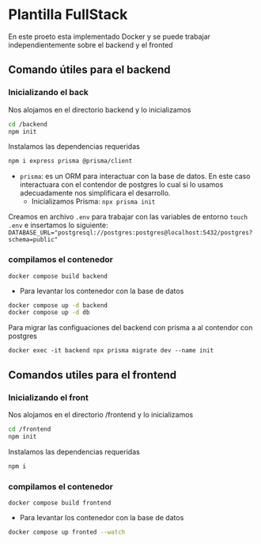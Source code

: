 # Plantilla FullStack

En este proeto esta implementado Docker y se puede trabajar independientemente sobre el backend y el fronted

## Comando útiles para el backend
### Inicializando el back
Nos alojamos en el directorio backend y lo inicializamos
```sh
cd /backend
npm init
```
Instalamos las dependencias requeridas
```sh
npm i express prisma @prisma/client
```
 

* `prisma`: es un ORM para interactuar con la base de datos. En este caso interactuara con el contendor de postgres lo cual si lo usamos adecuadamente nos simplificara el desarrollo.
  * Inicializamos Prisma:
  `npx prisma init`

Creamos en archivo `.env` para trabajar con las variables de entorno `touch .env` e insertamos lo siguiente: `DATABASE_URL="postgresql://postgres:postgres@localhost:5432/postgres?schema=public"` 


### compilamos el contenedor 

`docker compose build backend`

* Para levantar los contenedor con la base de datos
```sh
docker compose up -d backend
docker compose up -d db
```

Para migrar las configuaciones del backend con prisma a al contendor con postgres
```
docker exec -it backend npx prisma migrate dev --name init
```
## Comandos utiles para el frontend
### Inicializando el front
Nos alojamos en el directorio /frontend y lo inicializamos
```sh
cd /frontend
npm init
```
Instalamos las dependencias requeridas
```sh
npm i 
```

### compilamos el contenedor 

`docker compose build frontend`

* Para levantar los contenedor con la base de datos
```sh
docker compose up fronted --watch
```


